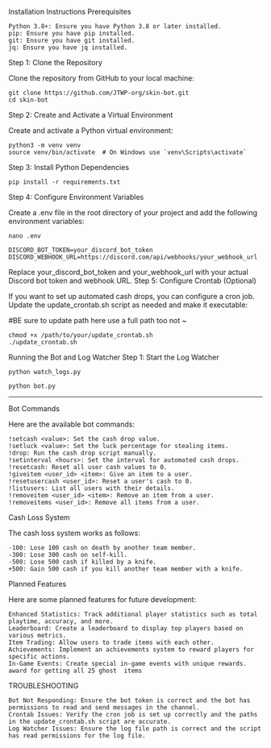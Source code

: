 Installation Instructions
Prerequisites

    Python 3.8+: Ensure you have Python 3.8 or later installed.
    pip: Ensure you have pip installed.
    git: Ensure you have git installed.
    jq: Ensure you have jq installed.

Step 1: Clone the Repository

Clone the repository from GitHub to your local machine:



```
git clone https://github.com/JTWP-org/skin-bot.git
cd skin-bot
```

Step 2: Create and Activate a Virtual Environment

Create and activate a Python virtual environment:

```
python3 -m venv venv
source venv/bin/activate  # On Windows use `venv\Scripts\activate`
```
Step 3: Install Python Dependencies
```
pip install -r requirements.txt
```

Step 4: Configure Environment Variables

Create a .env file in the root directory of your project and add the following environment variables:
```
nano .env
```
```
DISCORD_BOT_TOKEN=your_discord_bot_token
DISCORD_WEBHOOK_URL=https://discord.com/api/webhooks/your_webhook_url
```
Replace your_discord_bot_token and your_webhook_url with your actual Discord bot token and webhook URL.
Step 5: Configure Crontab (Optional)

If you want to set up automated cash drops, you can configure a cron job. Update the update_crontab.sh script as needed and make it executable:

#BE sure to update path here use a full path too not ~
```
chmod +x /path/to/your/update_crontab.sh
./update_crontab.sh
```

Running the Bot and Log Watcher
Step 1: Start the Log Watcher
```
python watch_logs.py
```
```
python bot.py
```

<hr>
Bot Commands

Here are the available bot commands:

    !setcash <value>: Set the cash drop value.
    !setluck <value>: Set the luck percentage for stealing items.
    !drop: Run the cash drop script manually.
    !setinterval <hours>: Set the interval for automated cash drops.
    !resetcash: Reset all user cash values to 0.
    !giveitem <user_id> <item>: Give an item to a user.
    !resetusercash <user_id>: Reset a user's cash to 0.
    !listusers: List all users with their details.
    !removeitem <user_id> <item>: Remove an item from a user.
    !removeitems <user_id>: Remove all items from a user.

Cash Loss System

The cash loss system works as follows:

    -100: Lose 100 cash on death by another team member.
    -300: Lose 300 cash on self-kill.
    -500: Lose 500 cash if killed by a knife.
    +500: Gain 500 cash if you kill another team member with a knife.

Planned Features

Here are some planned features for future development:

    Enhanced Statistics: Track additional player statistics such as total playtime, accuracy, and more.
    Leaderboard: Create a leaderboard to display top players based on various metrics.
    Item Trading: Allow users to trade items with each other.
    Achievements: Implement an achievements system to reward players for specific actions.
    In-Game Events: Create special in-game events with unique rewards.
    award for getting all 25 ghost  items 

TROUBLESHOOTING

    Bot Not Responding: Ensure the bot token is correct and the bot has permissions to read and send messages in the channel.
    Crontab Issues: Verify the cron job is set up correctly and the paths in the update_crontab.sh script are accurate.
    Log Watcher Issues: Ensure the log file path is correct and the script has read permissions for the log file.
